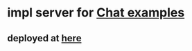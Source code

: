 # impl server for [Chat examples](https://github.com/mgvts/chatwidgetExamples) 
## deployed at [here](https://chatwidgetexampleserver.onrender.com/chat)
